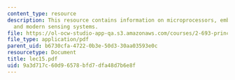 ```yaml
---
content_type: resource
description: This resource contains information on microprocessors, embedded processors
  and modern sensing systems.
file: https://ol-ocw-studio-app-qa.s3.amazonaws.com/courses/2-693-principles-of-oceanographic-instrument-systems-sensors-and-measurements-13-998-spring-2004/9a3d717c60d96578bfd7dfa48d7b6e8f_lec15.pdf
file_type: application/pdf
parent_uid: b6730cfa-4722-0b3e-50d3-30aa03593e0c
resourcetype: Document
title: lec15.pdf
uid: 9a3d717c-60d9-6578-bfd7-dfa48d7b6e8f
---
```

